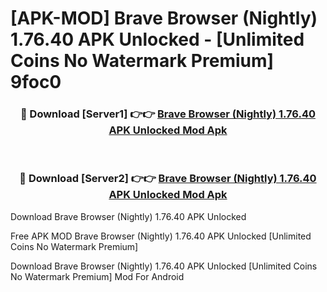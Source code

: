 # [APK-MOD] Brave Browser (Nightly) 1.76.40 APK Unlocked - [Unlimited Coins No Watermark Premium] 9foc0



<div align="center">
<h3>🔴 Download [Server1] 👉👉 <a href="https://momento.my/?title=Brave_Browser_(Nightly)_1.76.40_APK_Unlocked">Brave Browser (Nightly) 1.76.40 APK Unlocked Mod Apk</a></h3><br>

<h3>🔴 Download [Server2] 👉👉 <a href="https://momento.my/?title=Brave_Browser_(Nightly)_1.76.40_APK_Unlocked">Brave Browser (Nightly) 1.76.40 APK Unlocked Mod Apk</a></h3>
</div>



Download Brave Browser (Nightly) 1.76.40 APK Unlocked 

Free APK MOD Brave Browser (Nightly) 1.76.40 APK Unlocked [Unlimited Coins No Watermark Premium]

Download Brave Browser (Nightly) 1.76.40 APK Unlocked [Unlimited Coins No Watermark Premium] Mod For Android
